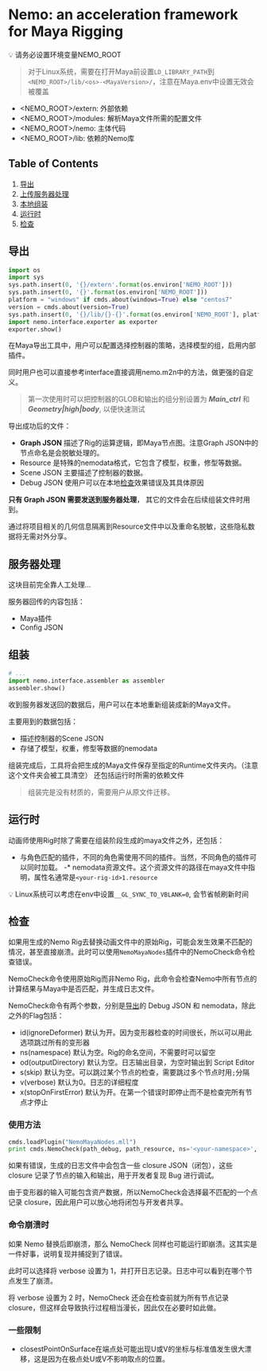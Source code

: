 # Nemo: an acceleration framework for Maya Rigging

💡 请务必设置环境变量NEMO_ROOT

> 对于Linux系统，需要在打开Maya前设置`LD_LIBRARY_PATH`到`<NEMO_ROOT>/lib/<os>-<MayaVersion>/`，注意在Maya.env中设置无效会被覆盖

- <NEMO_ROOT>/extern: 外部依赖
- <NEMO_ROOT>/modules: 解析Maya文件所需的配置文件
- <NEMO_ROOT>/nemo: 主体代码
- <NEMO_ROOT>/lib: 依赖的Nemo库

## Table of Contents

1. [导出](#导出)
2. [上传服务器处理](#服务器处理)
3. [本地组装](#组装)
4. [运行时](#运行时)
5. [检查](#检查)

## 导出

```python
import os
import sys
sys.path.insert(0, '{}/extern'.format(os.environ['NEMO_ROOT']))
sys.path.insert(0, '{}'.format(os.environ['NEMO_ROOT']))
platform = "windows" if cmds.about(windows=True) else "centos7"
version = cmds.about(version=True)
sys.path.insert(0, '{}/lib/{}-{}'.format(os.environ['NEMO_ROOT'], platform, version))
import nemo.interface.exporter as exporter
exporter.show()
```

在Maya导出工具中，用户可以配置选择控制器的策略，选择模型的组，启用内部插件。

同时用户也可以直接参考interface直接调用nemo.m2n中的方法，做更强的自定义。

> 第一次使用时可以把控制器的GLOB和输出的组分别设置为 ***Main_ctrl*** 和 ***Geometry|high|body***, 以便快速测试

导出成功后的文件：

- **Graph JSON** 描述了Rig的运算逻辑，即Maya节点图。注意Graph JSON中的节点命名是会脱敏处理的。
- Resource 是特殊的nemodata格式，它包含了模型，权重，修型等数据。
- Scene JSON 主要描述了控制器的数据。
- Debug JSON 使用户可以在本地[检查](#检查)效果错误及其具体原因

**只有 Graph JSON 需要发送到服务器处理**， 其它的文件会在后续组装文件时用到。

通过将项目相关的几何信息隔离到Resource文件中以及重命名脱敏，这些隐私数据将无需对外分享。

## 服务器处理

这块目前完全靠人工处理...

服务器回传的内容包括：

- Maya插件
- Config JSON

## 组装

```python
# ...
import nemo.interface.assembler as assembler
assembler.show()
```

收到服务器发送回的数据后，用户可以在本地重新组装成新的Maya文件。

主要用到的数据包括：

- 描述控制器的Scene JSON
- 存储了模型，权重，修型等数据的nemodata

组装完成后，工具将会把生成的Maya文件保存至指定的Runtime文件夹内。（注意这个文件夹会被工具清空）
还包括运行时所需的依赖文件

> 组装完是没有材质的，需要用户从原文件迁移。

## 运行时

动画师使用Rig时除了需要在组装阶段生成的maya文件之外，还包括：

- 与角色匹配的插件，不同的角色需使用不同的插件。当然，不同角色的插件可以同时加载。
-* nemodata资源文件。这个资源文件的路径在maya文件中指明，属性名通常是`<your-rig-id>1.resource`

💡 Linux系统可以考虑在env中设置`__GL_SYNC_TO_VBLANK=0`, 会节省帧刷新时间

## 检查

如果用生成的Nemo Rig去替换动画文件中的原始Rig，可能会发生效果不匹配的情况，甚至直接崩溃。此时可以使用`NemoMayaNodes`插件中的NemoCheck命令检查错误。

NemoCheck命令使用原始Rig而非Nemo Rig，此命令会检查Nemo中所有节点的计算结果与Maya中是否匹配，并生成日志文件。

NemoCheck命令有两个参数，分别是[导出](#导出)的 Debug JSON 和 nemodata，除此之外的Flag包括：

- id(ignoreDeformer)        默认为开。因为变形器检查的时间很长，所以可以用此选项跳过所有的变形器
- ns(namespace)             默认为空。Rig的命名空间，不需要时可以留空
- od(outputDirectory)       默认为空。日志输出目录，为空时输出到 Script Editor
- s(skip)                   默认为空。可以跳过某个节点的检查，需要跳过多个节点时用`;`分隔
- v(verbose)                默认为0。日志的详细程度
- x(stopOnFirstError)       默认为开。在第一个错误时即停止而不是检查完所有节点才停止

### 使用方法

```python
cmds.loadPlugin("NemoMayaNodes.mll")
print cmds.NemoCheck(path_debug, path_resource, ns='<your-namespace>', od='<your-log-directory>')
```

如果有错误，生成的日志文件中会包含一些 closure JSON（闭包），这些 closure 记录了节点的输入和输出，用于开发者复现 Bug 进行调试。

由于变形器的输入可能包含资产数据，所以NemoCheck会选择最不匹配的一个点记录 closure，因此用户可以放心地将闭包与开发者共享。

### 命令崩溃时

如果 Nemo 替换后即崩溃，那么 NemoCheck 同样也可能运行即崩溃。这其实是一件好事，说明复现并捕捉到了错误。

此时可以选择将 verbose 设置为 1，并打开日志记录。日志中可以看到在哪个节点发生了崩溃。

将 verbose 设置为 2 时，NemoCheck 还会在检查前就为所有节点记录 closure，但这样会导致执行过程相当漫长，因此仅在必要时如此做。

### 一些限制

- closestPointOnSurface在端点处可能出现U或V的坐标与标准值发生很大漂移，这是因为在极点处U或V不影响取点的位置。
